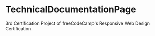 # TechnicalDocumentationPage
3rd Certification Project of freeCodeCamp's Responsive Web Design Certification.

